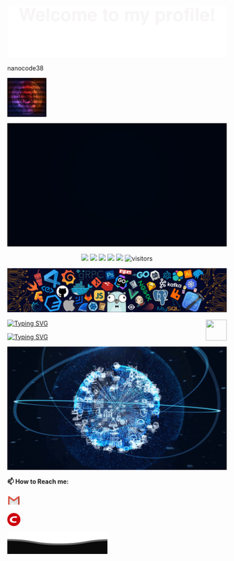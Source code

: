 ![](assets/Bottom_up.svg)
<p>
nanocode38
</p>
<p align="left">
<a target="blank"><img align="center" src="./src/Avatar.jpg" alt="nanocode38" height="90" width="90" /></a>
<p>
</p>
<!--   skyline  3D  -->
<a href="https://skyline.github.com/BEPb/2022"><img src="./assets/a.jpg" alt="nanocode38" width='auto' height='auto' /></a>

<!--   my-icons -->
<p align="center">
    <a href="https://github.com/nanocode38/nanocode38"><img src="https://img.shields.io/badge/status-updating-brightgreen.svg"></a>
    <a href="https://github.com/python/cpython"><img src="https://img.shields.io/badge/Python-3.10-FF1493.svg"></a>
    <a href="https://github.com/nanocode38/nanocode38/graphs/contributors"><img src="https://img.shields.io/github/contributors/nanocode38/nanocode38?color=blue"></a>
    <a href="https://github.com/nanocode38/nanocode38/stargazers"><img src="https://img.shields.io/github/stars/nanocode38/nanocode38.svg?logo=github"></a>
    <a href="https://github.com/nanocode38/nanocode38/network/members"><img src="https://img.shields.io/github/forks/nanocode38/nanocode38.svg?color=blue&logo=github"></a>
    <img src="https://visitor-badge.laobi.icu/badge?page_id=nanocode38.nanocode38" alt="visitors"/>   
</p>

<!--   my-header-img -->
![](./src/header_.png)

<a href="https://www.python.org/"><img src="https://upload.wikimedia.org/wikipedia/commons/c/c3/Python-logo-notext.svg" align="right" height="48" width="48" ></a>



[![Typing SVG](https://readme-typing-svg.herokuapp.com?color=%2336BCF7&center=true&vCenter=true&width=600&lines=Hi+there+👋,+I+am+Andrej+Marinchenko;+Welcome+to+My+Profile!;Over+4+years+of+programming+experience;Always+learning+new+things+;Machine+learning+enthusiast+;Kaggle+community+member)](https://git.io/typing-svg)

[![Typing SVG](https://readme-typing-svg.herokuapp.com?color=%2336BCF7&center=true&vCenter=true&width=600&lines=Hi+there+👋,+I+am+Andrej+Marinchenko;+Welcome+to+My+Profile!;Over+4+years+of+programming+experience;Always+learning+new+things+;Machine+learning+enthusiast+;Kaggle+community+member)](https://git.io/typing-svg)                                       

<!--   skyline  3D  -->
<a href="https://skyline.github.com/BEPb/2022"><img src="./assets/Web.gif" alt="" width="auto" height="auto" /></a>




**📫 How to Reach me:**
<p align="left">
<a href="https://2602422835@qq.com" target="blank"><img align="center" src="https://raw.githubusercontent.com/nanocode38/nanocode38/master/assets/gmail.svg" alt="nanocode38" height="30" width="30" /></a>


<a href="https://blog.csdn.net/nanocode?type=blog" target="blank"><img align="center" src="assets/csdn.svg" alt="nanocode38" height="30" width="30" /></a>
<!-- <a href="https://linkedin.com/in/andrej-marinchenko-0445b7214" target="blank"><img align="center" src="https://raw.githubusercontent.com/BEPb/BEPb/master/assets/linkedin.svg" alt="BEPb" height="30" width="30" /></a> -->
<!-- <a href="mailto:andrej.marinchenko@gmail.com" target="blank"><img align="center" src="https://raw.githubusercontent.com/nanocode38/nanocode38/master/assets/gmail.svg" alt="Gmail" height="30" width="30" /></a> -->

![](assets/Bottom_down.svg)